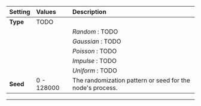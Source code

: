 | Setting  | Values     | Description                                               |
| :------- | :--------- | :-------------------------------------------------------- |
| **Type** | TODO       |
|          |            | *Random* : TODO                                           |
|          |            | *Gaussian* : TODO                                         |
|          |            | *Poisson* : TODO                                          |
|          |            | *Impulse* : TODO                                          |
|          |            | *Uniform* : TODO                                          |
| **Seed** | 0 - 128000 | The randomization pattern or seed for the node's process. |




***

<!--examples-->
